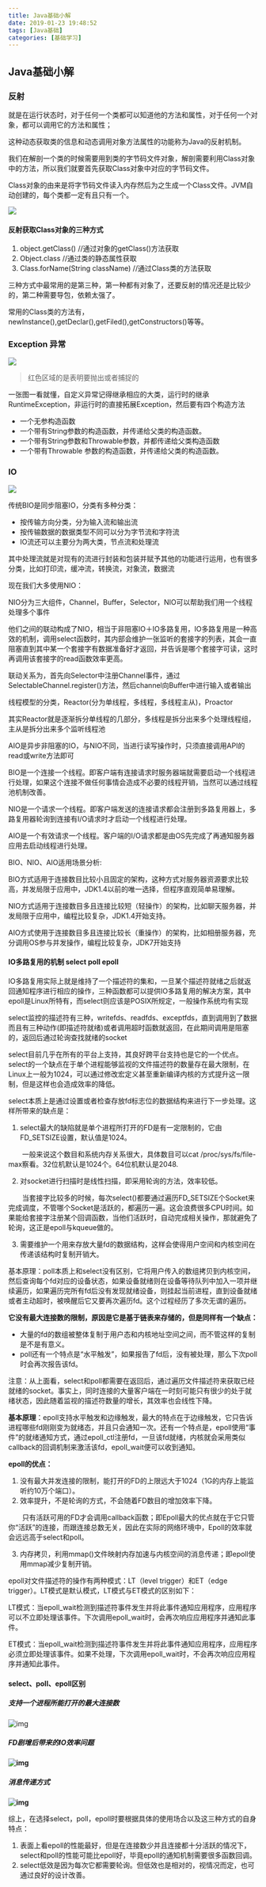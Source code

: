 ```yaml
---
title: Java基础小解
date: 2019-01-23 19:48:52
tags: [Java基础]
categories: [基础学习]
---
```


## Java基础小解

### 反射

就是在运行状态时，对于任何一个类都可以知道他的方法和属性，对于任何一个对象，都可以调用它的方法和属性；

<!--more-->

这种动态获取类的信息和动态调用对象方法属性的功能称为Java的反射机制。

我们在解剖一个类的时候需要用到类的字节码文件对象，解剖需要利用Class对象中的方法，所以我们就要首先获取Class对象中对应的字节码文件。

Class对象的由来是将字节码文件读入内存然后为之生成一个Class文件。JVM自动创建的，每个类都一定有且只有一个。

![](https://raw.githubusercontent.com/lilihongxian/img/master/20170513133210763.png)

#### 反射获取Class对象的三种方式

1. object.getClass() //通过对象的getClass()方法获取
2. Object.class //通过类的静态属性获取
3. Class.forName(String className) //通过Class类的方法获取

三种方式中最常用的是第三种，第一种都有对象了，还要反射的情况还是比较少的，第二种需要导包，依赖太强了。

常用的Class类的方法有，newInstance(),getDeclar(),getFiled(),getConstructors()等等。

### Exception 异常

![](https://www.programcreek.com/wp-content/uploads/2009/02/Exception-Hierarchy-Diagram.jpeg)

> 红色区域的是表明要抛出或者捕捉的

一张图一看就懂，自定义异常记得继承相应的大类，运行时的继承RuntimeException，非运行时的直接拓展Exception，然后要有四个构造方法

- 一个无参构造函数
- 一个带有String参数的构造函数，并传递给父类的构造函数。
- 一个带有String参数和Throwable参数，并都传递给父类构造函数
- 一个带有Throwable 参数的构造函数，并传递给父类的构造函数。

### IO

![](https://raw.githubusercontent.com/lilihongxian/img/master/1349867949_2253.png)

传统BIO是同步阻塞IO，分类有多种分类：

- 按传输方向分类，分为输入流和输出流
- 按传输数据的数据类型不同可以分为字节流和字符流
- IO流还可以主要分为两大类，节点流和处理流

其中处理流就是对现有的流进行封装和包装并赋予其他的功能进行运用，也有很多分类，比如打印流，缓冲流，转换流，对象流，数据流

现在我们大多使用NIO：

NIO分为三大组件，Channel，Buffer，Selector，NIO可以帮助我们用一个线程处理多个事件

他们之间的联动构成了NIO，相当于非阻塞IO＋IO多路复用，IO多路复用是一种高效的机制，调用select函数时，其内部会维护一张监听的套接字的列表，其会一直阻塞直到其中某一个套接字有数据准备好才返回，并告诉是哪个套接字可读，这时再调用该套接字的read函数效率更高。

联动关系为，首先向Selector中注册Channel事件，通过SelectableChannel.register()方法，然后channel向Buffer中进行输入或者输出

线程模型的分类，Reactor(分为单线程，多线程，多线程主从)，Proactor

其实Reactor就是逐渐拆分单线程的几部分，多线程是拆分出来多个处理线程组，主从是拆分出来多个监听线程池

AIO是异步非阻塞的IO，与NIO不同，当进行读写操作时，只须直接调用API的read或write方法即可

BIO是一个连接一个线程。即客户端有连接请求时服务器端就需要启动一个线程进行处理，如果这个连接不做任何事情会造成不必要的线程开销，当然可以通过线程池机制改善。

NIO是一个请求一个线程。即客户端发送的连接请求都会注册到多路复用器上，多路复用器轮询到连接有I/O请求时才启动一个线程进行处理。

AIO是一个有效请求一个线程。客户端的I/O请求都是由OS先完成了再通知服务器应用去启动线程进行处理。

BIO、NIO、AIO适用场景分析:

BIO方式适用于连接数目比较小且固定的架构，这种方式对服务器资源要求比较高，并发局限于应用中，JDK1.4以前的唯一选择，但程序直观简单易理解。

NIO方式适用于连接数目多且连接比较短（轻操作）的架构，比如聊天服务器，并发局限于应用中，编程比较复杂，JDK1.4开始支持。

AIO方式使用于连接数目多且连接比较长（重操作）的架构，比如相册服务器，充分调用OS参与并发操作，编程比较复杂，JDK7开始支持

#### IO多路复用的机制 select poll epoll

IO多路复用实际上就是维持了一个描述符的集和，一旦某个描述符就绪之后就返回通知程序进行相应的操作，三种函数都可以提供IO多路复用的解决方案，其中epoll是Linux所特有，而select则应该是POSIX所规定，一般操作系统均有实现

select监控的描述符有三种，writefds、readfds、exceptfds，直到调用到了数据而且有三种动作(即描述符就绪)或者调用超时函数就返回，在此期间调用是阻塞的，返回后通过轮询查找就绪的socket

select目前几乎在所有的平台上支持，其良好跨平台支持也是它的一个优点。select的一个缺点在于单个进程能够监视的文件描述符的数量存在最大限制，在Linux上一般为1024，可以通过修改宏定义甚至重新编译内核的方式提升这一限制，但是这样也会造成效率的降低。

select本质上是通过设置或者检查存放fd标志位的数据结构来进行下一步处理。这样所带来的缺点是：

1. select最大的缺陷就是单个进程所打开的FD是有一定限制的，它由FD_SETSIZE设置，默认值是1024。

　　一般来说这个数目和系统内存关系很大，具体数目可以cat /proc/sys/fs/file-max察看。32位机默认是1024个。64位机默认是2048.

2. 对socket进行扫描时是线性扫描，即采用轮询的方法，效率较低。

　　当套接字比较多的时候，每次select()都要通过遍历FD_SETSIZE个Socket来完成调度，不管哪个Socket是活跃的，都遍历一遍。这会浪费很多CPU时间。如果能给套接字注册某个回调函数，当他们活跃时，自动完成相关操作，那就避免了轮询，这正是epoll与kqueue做的。

3. 需要维护一个用来存放大量fd的数据结构，这样会使得用户空间和内核空间在传递该结构时复制开销大。

基本原理：poll本质上和select没有区别，它将用户传入的数组拷贝到内核空间，然后查询每个fd对应的设备状态，如果设备就绪则在设备等待队列中加入一项并继续遍历，如果遍历完所有fd后没有发现就绪设备，则挂起当前进程，直到设备就绪或者主动超时，被唤醒后它又要再次遍历fd。这个过程经历了多次无谓的遍历。

**它没有最大连接数的限制，原因是它是基于链表来存储的，但是同样有一个缺点：**

- 大量的fd的数组被整体复制于用户态和内核地址空间之间，而不管这样的复制是不是有意义。
- poll还有一个特点是“水平触发”，如果报告了fd后，没有被处理，那么下次poll时会再次报告该fd。

注意：从上面看，select和poll都需要在返回后，通过遍历文件描述符来获取已经就绪的socket。事实上，同时连接的大量客户端在一时刻可能只有很少的处于就绪状态，因此随着监视的描述符数量的增长，其效率也会线性下降。

**基本原理**：epoll支持水平触发和边缘触发，最大的特点在于边缘触发，它只告诉进程哪些fd刚刚变为就绪态，并且只会通知一次。还有一个特点是，epoll使用“事件”的就绪通知方式，通过epoll_ctl注册fd，一旦该fd就绪，内核就会采用类似callback的回调机制来激活该fd，epoll_wait便可以收到通知。 

**epoll的优点：**

1. 没有最大并发连接的限制，能打开的FD的上限远大于1024（1G的内存上能监听约10万个端口）。
2. 效率提升，不是轮询的方式，不会随着FD数目的增加效率下降。

　　只有活跃可用的FD才会调用callback函数；即Epoll最大的优点就在于它只管你“活跃”的连接，而跟连接总数无关，因此在实际的网络环境中，Epoll的效率就会远远高于select和poll。

3. 内存拷贝，利用mmap()文件映射内存加速与内核空间的消息传递；即epoll使用mmap减少复制开销。

epoll对文件描述符的操作有两种模式：LT（level trigger）和ET（edge trigger）。LT模式是默认模式，LT模式与ET模式的区别如下：

LT模式：当epoll_wait检测到描述符事件发生并将此事件通知应用程序，应用程序可以不立即处理该事件。下次调用epoll_wait时，会再次响应应用程序并通知此事件。

ET模式：当epoll_wait检测到描述符事件发生并将此事件通知应用程序，应用程序必须立即处理该事件。如果不处理，下次调用epoll_wait时，不会再次响应应用程序并通知此事件。

#### select、poll、epoll区别

##### 支持一个进程所能打开的最大连接数

 ![img](https://raw.githubusercontent.com/lilihongxian/img/master/io%E5%A4%9A%E8%B7%AF%E5%A4%8D%E7%94%A81.png)

##### FD剧增后带来的IO效率问题

 **![img](https://raw.githubusercontent.com/lilihongxian/img/master/io%E5%A4%9A%E8%B7%AF%E5%A4%8D%E7%94%A82.png)**

##### 消息传递方式

 **![img](https://raw.githubusercontent.com/lilihongxian/img/master/io%E5%A4%9A%E8%B7%AF%E5%A4%8D%E7%94%A83.png)**

 

综上，在选择select，poll，epoll时要根据具体的使用场合以及这三种方式的自身特点：

1. 表面上看epoll的性能最好，但是在连接数少并且连接都十分活跃的情况下，select和poll的性能可能比epoll好，毕竟epoll的通知机制需要很多函数回调。
2. select低效是因为每次它都需要轮询。但低效也是相对的，视情况而定，也可通过良好的设计改善。



